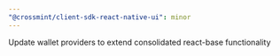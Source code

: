 ```yaml
---
"@crossmint/client-sdk-react-native-ui": minor
---
```


Update wallet providers to extend consolidated react-base functionality
